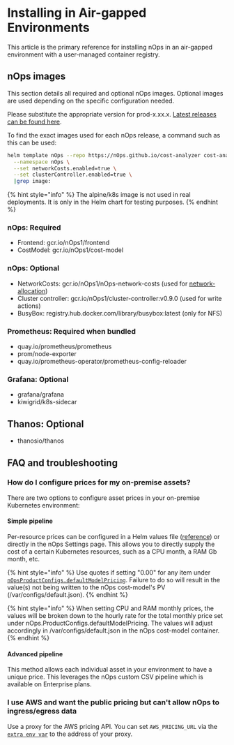 # Installing in Air-gapped Environments

This article is the primary reference for installing nOps in an air-gapped environment with a user-managed container registry.

## nOps images

This section details all required and optional nOps images. Optional images are used depending on the specific configuration needed.

Please substitute the appropriate version for prod-x.xx.x. [Latest releases can be found here](https://github.com/nOps/cost-analyzer-helm-chart/releases).

To find the exact images used for each nOps release, a command such as this can be used:

```sh
helm template nOps --repo https://nOps.github.io/cost-analyzer cost-analyzer \
  --namespace nOps \
  --set networkCosts.enabled=true \
  --set clusterController.enabled=true \
  |grep image:
```

{% hint style="info" %}
The alpine/k8s image is not used in real deployments. It is only in the Helm chart for testing purposes.
{% endhint %}

### nOps: Required

* Frontend: gcr.io/nOps1/frontend
* CostModel: gcr.io/nOps1/cost-model

### nOps: Optional

* NetworkCosts: gcr.io/nOps1/nOps-network-costs (used for [network-allocation](/using-nOps/navigating-the-nOps-ui/cost-allocation/network-allocation.md))
* Cluster controller: gcr.io/nOps1/cluster-controller:v0.9.0 (used for write actions)
* BusyBox: registry.hub.docker.com/library/busybox:latest (only for NFS)

### Prometheus: Required when bundled

* quay.io/prometheus/prometheus
* prom/node-exporter
* quay.io/prometheus-operator/prometheus-config-reloader

### Grafana: Optional

* grafana/grafana
* kiwigrid/k8s-sidecar

## Thanos: Optional

* thanosio/thanos

## FAQ and troubleshooting

### How do I configure prices for my on-premise assets?

There are two options to configure asset prices in your on-premise Kubernetes environment:

#### Simple pipeline

Per-resource prices can be configured in a Helm values file ([reference](https://github.com/nOps/cost-analyzer-helm-chart/blob/6c0975614b4a6854be602d1a6f9506ce8b80abdc/cost-analyzer/values.yaml#L559-L570)) or directly in the nOps Settings page. This allows you to directly supply the cost of a certain Kubernetes resources, such as a CPU month, a RAM Gb month, etc.

{% hint style="info" %}
Use quotes if setting "0.00" for any item under [`nOpsProductConfigs.defaultModelPricing`](https://github.com/nOps/cost-analyzer-helm-chart/blob/6c0975614b4a6854be602d1a6f9506ce8b80abdc/cost-analyzer/values.yaml#L559-L570). Failure to do so will result in the value(s) not being written to the nOps cost-model's PV (/var/configs/default.json).
{% endhint %}

{% hint style="info" %}
When setting CPU and RAM monthly prices, the values will be broken down to the hourly rate for the total monthly price set under nOps.ProductConfigs.defaultModelPricing. The values will adjust accordingly in /var/configs/default.json in the nOps cost-model container.
{% endhint %}

#### Advanced pipeline

This method allows each individual asset in your environment to have a unique price. This leverages the nOps custom CSV pipeline which is available on Enterprise plans.

### I use AWS and want the public pricing but can't allow nOps to ingress/egress data

Use a proxy for the AWS pricing API. You can set `AWS_PRICING_URL` via the [`extra env var`](https://github.com/nOps/cost-analyzer-helm-chart/blob/v1.98/cost-analyzer/values.yaml#L304) to the address of your proxy.
